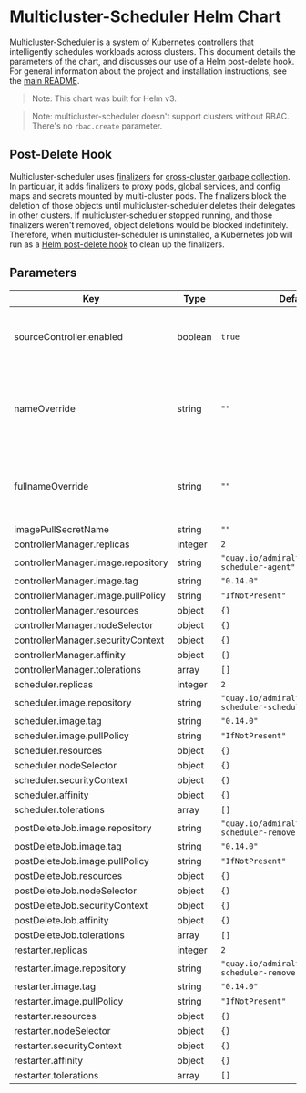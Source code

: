 # Multicluster-Scheduler Helm Chart

Multicluster-Scheduler is a system of Kubernetes controllers that intelligently schedules workloads across clusters. This document details the parameters of the chart, and discusses our use of a Helm post-delete hook. For general information about the project and installation instructions, see the [main README](../../README.md).

> Note: This chart was built for Helm v3.

> Note: multicluster-scheduler doesn't support clusters without RBAC. There's no `rbac.create` parameter.

## Post-Delete Hook

Multicluster-scheduler uses [finalizers](https://kubernetes.io/docs/tasks/access-kubernetes-api/custom-resources/custom-resource-definitions/#finalizers) for [cross-cluster garbage collection](https://twitter.com/adrienjt/status/1199467878015066112). In particular, it adds finalizers to proxy pods, global services, and config maps and secrets mounted by multi-cluster pods. The finalizers block the deletion of those objects until multicluster-scheduler deletes their delegates in other clusters. If multicluster-scheduler stopped running, and those finalizers weren't removed, object deletions would be blocked indefinitely. Therefore, when multicluster-scheduler is uninstalled, a Kubernetes job will run as a [Helm post-delete hook](https://helm.sh/docs/topics/charts_hooks/) to clean up the finalizers.

## Parameters

| Key | Type | Default | Comment |
| --- | --- | --- | --- |
| sourceController.enabled | boolean | `true` | disable to configure source RBAC yourself |
| nameOverride | string | `""` | Override chart name in object names and labels |
| fullnameOverride | string | `""` | Override chart and release names in object names |
| imagePullSecretName | string | `""` |  |
| controllerManager.replicas | integer | `2` |  |
| controllerManager.image.repository | string | `"quay.io/admiralty/multicluster-scheduler-agent"` |  |
| controllerManager.image.tag | string | `"0.14.0"` |  |
| controllerManager.image.pullPolicy | string | `"IfNotPresent"` |  |
| controllerManager.resources | object | `{}` |  |
| controllerManager.nodeSelector | object | `{}` |  |
| controllerManager.securityContext | object | `{}` |  |
| controllerManager.affinity | object | `{}` |  |
| controllerManager.tolerations | array | `[]` |  |
| scheduler.replicas | integer | `2` |  |
| scheduler.image.repository | string | `"quay.io/admiralty/multicluster-scheduler-scheduler"` |  |
| scheduler.image.tag | string | `"0.14.0"` |  |
| scheduler.image.pullPolicy | string | `"IfNotPresent"` |  |
| scheduler.resources | object | `{}` |  |
| scheduler.nodeSelector | object | `{}` |  |
| scheduler.securityContext | object | `{}` |  |
| scheduler.affinity | object | `{}` |  |
| scheduler.tolerations | array | `[]` |  |
| postDeleteJob.image.repository | string | `"quay.io/admiralty/multicluster-scheduler-remove-finalizers"` |  |
| postDeleteJob.image.tag | string | `"0.14.0"` |  |
| postDeleteJob.image.pullPolicy | string | `"IfNotPresent"` |  |
| postDeleteJob.resources | object | `{}` |  |
| postDeleteJob.nodeSelector | object | `{}` |  |
| postDeleteJob.securityContext | object | `{}` |  |
| postDeleteJob.affinity | object | `{}` |  |
| postDeleteJob.tolerations | array | `[]` |  |
| restarter.replicas | integer | `2` |  |
| restarter.image.repository | string | `"quay.io/admiralty/multicluster-scheduler-remove-finalizers"` |  |
| restarter.image.tag | string | `"0.14.0"` |  |
| restarter.image.pullPolicy | string | `"IfNotPresent"` |  |
| restarter.resources | object | `{}` |  |
| restarter.nodeSelector | object | `{}` |  |
| restarter.securityContext | object | `{}` |  |
| restarter.affinity | object | `{}` |  |
| restarter.tolerations | array | `[]` |  |
